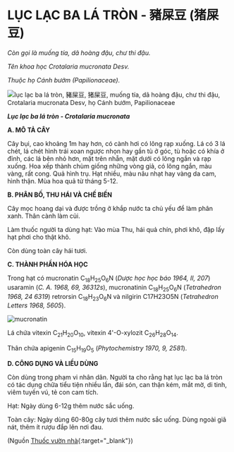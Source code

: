 # LỤC LẠC BA LÁ TRÒN - 豬屎豆 (猪屎豆)

*Còn gọi là muống tía, dã hoàng đậu, chư thi đậu.*

*Tên khoa học Crotalaria mucronata Desv.*

*Thuộc họ Cánh bướm (Papilionaceae).*

![lục lạc ba lá tròn, 豬屎豆, 猪屎豆, muống tía, dã hoàng đậu, chư thi đậu, Crotalaria mucronata Desv, họ Cánh bướm, Papilionaceae](/imgs/caythuoc/dtl/luc-lac-ba-la-tron.jpg)

***Lục lạc ba lá tròn - Crotalaria mucronata***

**A. MÔ TẢ CÂY**

Cây bụi, cao khoảng 1m hay hơn, có cành hơi có lông rạp xuống. Lá có 3 lá chét, lá chét hình trái xoan ngược nhọn hay gần tù ở góc, tù hoặc có khía ở đỉnh, các lá bên nhỏ hơn, mặt trên nhẵn, mặt dưới có lông ngắn và rạp xuống. Hoa xếp thành chùm giống những vòng giả, có lông ngắn, màu vàng, rất cong. Quả hình trụ. Hạt nhiều, màu nâu nhạt hay vàng da cam, hình thận. Mùa hoa quả từ tháng 5-12.

**B. PHÂN BỐ, THU HÁI VÀ CHẾ BIẾN**

Cây mọc hoang dại và được trồng ở khắp nước ta chủ yếu để làm phân xanh. Thân cành làm củi.

Làm thuốc người ta dùng hạt: Vào mùa Thu, hái quả chín, phơi khô, đập lấy hạt phơi cho thật khô.

Còn dùng toàn cây hái tươi.

**C. THÀNH PHẦN HÓA HỌC**

Trong hạt có mucronatin C<sub>18</sub>H<sub>25</sub>O<sub>6</sub>N (*Dược học học báo 1964, II, 207*) usaramin (*C. A. 1968, 69, 36312s*), mucronatinin C<sub>18</sub>H<sub>25</sub>O<sub>6</sub>N (*Tetrahedron 1968, 24 6319*) retrorsin C<sub>18</sub>H<sub>23</sub>O<sub>6</sub>N và nilgirin C17H23O5N (*Tetrahedron Letters 1968, 5605*).

![mucronatin](/imgs/caythuoc/dtl/luc-lac-ba-la-tron-2.jpg)

Lá chứa vitexin C<sub>21</sub>H<sub>20</sub>O<sub>10</sub>, vitexin 4'-O-xylozit C<sub>26</sub>H<sub>28</sub>O<sub>14</sub>.

Thân chứa apigenin C<sub>15</sub>H<sub>19</sub>O<sub>5</sub> (*Phytochemistry 1970, 9, 2581*).

**D. CÔNG DỤNG VÀ LIỀU DÙNG**

Còn dùng trong phạm vi nhân dân. Người ta cho rằng hạt lục lạc ba lá tròn có tác dụng chữa tiểu tiện nhiều lần, đái són, can thận kém, mắt mờ, di tinh, viêm tuyến vú, tẻ con cam tích.

Hạt: Ngày dùng 6-12g thêm nước sắc uống.

Toàn cây: Ngày dùng 60-80g cây tươi thêm nước sắc uống. Dùng ngoài giã nát, thêm ít rượu đắp lên nơi đau.


(Nguồn [Thuốc vườn nhà](http://thuocvuonnha.com){:target="_blank"})